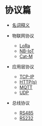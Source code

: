 # 协议篇

- [名词释义](名词释义/README.md)

- 物联网协议
    - [LoRa](LoRa/README.md)
    - [NB-IoT](NB-IoT/README.md)
    - [Cat-M](Cat-M/README.md)

- 应用层协议
    - [TCP-IP](TCP-IP/README.md)
    - [HTTP(s)](HTTP(s)/README.md)
    - [MQTT](MQTT/README.md)
    - [UDP](UDP/README.md)

- 总线协议
    - [RS485](RS485/README.md)
    - [RS232](RS232/README.md)